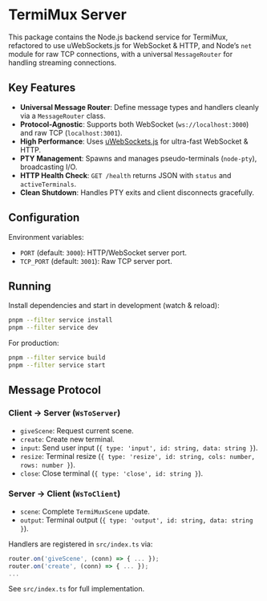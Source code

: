 # TermiMux Server

This package contains the Node.js backend service for TermiMux, refactored to use uWebSockets.js for WebSocket & HTTP, and Node’s `net` module for raw TCP connections, with a universal `MessageRouter` for handling streaming connections.

## Key Features

- **Universal Message Router**: Define message types and handlers cleanly via a `MessageRouter` class.
- **Protocol-Agnostic**: Supports both WebSocket (`ws://localhost:3000`) and raw TCP (`localhost:3001`).
- **High Performance**: Uses [uWebSockets.js](https://github.com/uNetworking/uWebSockets.js) for ultra-fast WebSocket & HTTP.
- **PTY Management**: Spawns and manages pseudo-terminals (`node-pty`), broadcasting I/O.
- **HTTP Health Check**: `GET /health` returns JSON with `status` and `activeTerminals`.
- **Clean Shutdown**: Handles PTY exits and client disconnects gracefully.

## Configuration

Environment variables:

- `PORT` (default: `3000`): HTTP/WebSocket server port.
- `TCP_PORT` (default: `3001`): Raw TCP server port.

## Running

Install dependencies and start in development (watch & reload):

```bash
pnpm --filter service install
pnpm --filter service dev
```

For production:

```bash
pnpm --filter service build
pnpm --filter service start
```

## Message Protocol

### Client → Server (`WsToServer`)

- `giveScene`: Request current scene.
- `create`: Create new terminal.
- `input`: Send user input (`{ type: 'input', id: string, data: string }`).
- `resize`: Terminal resize (`{ type: 'resize', id: string, cols: number, rows: number }`).
- `close`: Close terminal (`{ type: 'close', id: string }`).

### Server → Client (`WsToClient`)

- `scene`: Complete `TermiMuxScene` update.
- `output`: Terminal output (`{ type: 'output', id: string, data: string }`).

Handlers are registered in `src/index.ts` via:

```ts
router.on('giveScene', (conn) => { ... });
router.on('create', (conn) => { ... });
...
```

See `src/index.ts` for full implementation.